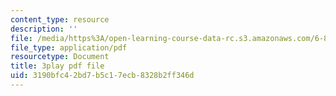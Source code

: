 ```yaml
---
content_type: resource
description: ''
file: /media/https%3A/open-learning-course-data-rc.s3.amazonaws.com/6-832-underactuated-robotics-spring-2009/3190bfc42bd7b5c17ecb8328b2ff346d_89GQHKOeUcU.pdf
file_type: application/pdf
resourcetype: Document
title: 3play pdf file
uid: 3190bfc4-2bd7-b5c1-7ecb-8328b2ff346d
---
```

